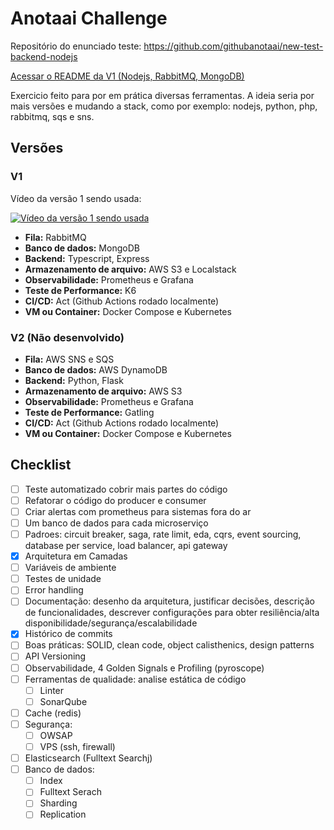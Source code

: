 # Anotaai Challenge

Repositório do enunciado teste: https://github.com/githubanotaai/new-test-backend-nodejs

[Acessar o README da V1 (Nodejs, RabbitMQ, MongoDB)](https://github.com/deirofelippe/anotaai-challenge/tree/main/v1)

Exercicio feito para por em prática diversas ferramentas. A ideia seria por mais versões e mudando a stack, como por exemplo: nodejs, python, php, rabbitmq, sqs e sns.

## Versões

### V1

Vídeo da versão 1 sendo usada:

[![Vídeo da versão 1 sendo usada](https://img.youtube.com/vi/1wTzJHnSl2M/0.jpg)](https://www.youtube.com/watch?v=1wTzJHnSl2M)

- **Fila:** RabbitMQ
- **Banco de dados:** MongoDB
- **Backend:** Typescript, Express
- **Armazenamento de arquivo:** AWS S3 e Localstack
- **Observabilidade:** Prometheus e Grafana
- **Teste de Performance:** K6
- **CI/CD:** Act (Github Actions rodado localmente)
- **VM ou Container:** Docker Compose e Kubernetes

### V2 (Não desenvolvido)

- **Fila:** AWS SNS e SQS
- **Banco de dados:** AWS DynamoDB
- **Backend:** Python, Flask
- **Armazenamento de arquivo:** AWS S3
- **Observabilidade:** Prometheus e Grafana
- **Teste de Performance:** Gatling
- **CI/CD:** Act (Github Actions rodado localmente)
- **VM ou Container:** Docker Compose e Kubernetes

## Checklist

- [ ] Teste automatizado cobrir mais partes do código
- [ ] Refatorar o código do producer e consumer
- [ ] Criar alertas com prometheus para sistemas fora do ar
- [ ] Um banco de dados para cada microserviço
- [ ] Padroes: circuit breaker, saga, rate limit, eda, cqrs, event sourcing, database per service, load balancer, api gateway
- [x] Arquitetura em Camadas
- [ ] Variáveis de ambiente
- [ ] Testes de unidade
- [ ] Error handling
- [ ] Documentação: desenho da arquitetura, justificar decisões, descrição de funcionalidades, descrever configurações para obter resiliência/alta disponibilidade/segurança/escalabilidade
- [x] Histórico de commits
- [ ] Boas práticas: SOLID, clean code, object calisthenics, design patterns
- [ ] API Versioning
- [ ] Observabilidade, 4 Golden Signals e Profiling (pyroscope)
- [ ] Ferramentas de qualidade: analise estática de código
    - [ ] Linter
    - [ ] SonarQube
- [ ] Cache (redis)
- [ ] Segurança:
    - [ ] OWSAP
    - [ ] VPS (ssh, firewall)
- [ ] Elasticsearch (Fulltext Searchj)
- [ ] Banco de dados:
    - [ ] Index
    - [ ] Fulltext Serach
    - [ ] Sharding
    - [ ] Replication
